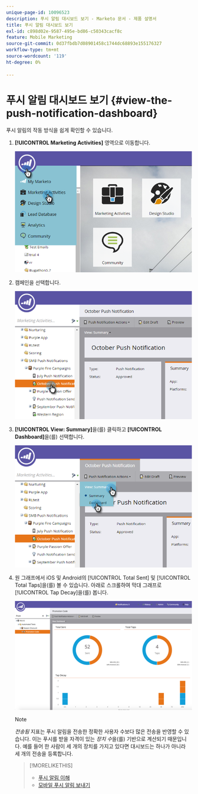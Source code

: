 ```yaml
---
unique-page-id: 10096523
description: 푸시 알림 대시보드 보기 - Marketo 문서 - 제품 설명서
title: 푸시 알림 대시보드 보기
exl-id: c898d02e-9587-495e-bd86-c50343cacf8c
feature: Mobile Marketing
source-git-commit: 0d37fbdb7d08901458c1744dc68893e155176327
workflow-type: tm+mt
source-wordcount: '119'
ht-degree: 0%

---
```


# 푸시 알림 대시보드 보기 {#view-the-push-notification-dashboard}

푸시 알림의 작동 방식을 쉽게 확인할 수 있습니다.

1. **[!UICONTROL Marketing Activities]** 영역으로 이동합니다.

   ![](assets/image2015-12-11-12-3a57-3a48.png)

1. 캠페인을 선택합니다.

   ![](assets/image2015-12-11-13-3a1-3a56.png)

1. **[!UICONTROL View: Summary]**&#x200B;을(를) 클릭하고 **[!UICONTROL Dashboard]**&#x200B;을(를) 선택합니다.

   ![](assets/image2015-12-11-13-3a4-3a23.png)

1. 원 그래프에서 iOS 및 Android의 [!UICONTROL Total Sent] 및 [!UICONTROL Total Taps]을(를) 볼 수 있습니다. 아래로 스크롤하여 막대 그래프로 [!UICONTROL Tap Decay]을(를) 봅니다.

   ![](assets/image2015-12-15-15-3a23-3a47.png)

   >[!NOTE]
   >
   >_전송됨_ 지표는 푸시 알림을 전송한 정확한 사용자 수보다 많은 전송을 반영할 수 있습니다. 이는 푸시를 받을 자격이 있는 *장치 수*&#x200B;을(를) 기반으로 계산되기 때문입니다. 예를 들어 한 사람이 세 개의 장치를 가지고 있다면 대시보드는 하나가 아니라 세 개의 전송을 등록합니다.

   >[!MORELIKETHIS]
   >
   >* [푸시 알림 이해](/help/marketo/product-docs/mobile-marketing/push-notifications/understanding-push-notifications.md)
   >* [모바일 푸시 알림 보내기](/help/marketo/product-docs/mobile-marketing/push-notifications/send-a-mobile-push-notification.md)
